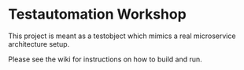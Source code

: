 # Testautomation Workshop

This project is meant as a testobject which mimics a real microservice architecture setup.

Please see the wiki for instructions on how to build and run.
